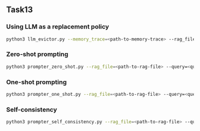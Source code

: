 ## Task13

### Using LLM as a replacement policy

```bash
python3 llm_evictor.py --memory_trace=<path-to-memory-trace> --rag_file=<path-to-rag-file>
```

### Zero-shot prompting

```bash
python3 prompter_zero_shot.py --rag_file=<path-to-rag-file> --query=<question>
```

### One-shot prompting


```bash
python3 prompter_one_shot.py --rag_file=<path-to-rag-file> --query=<question> --example=<one-example>
```

### Self-consistency


```bash
python3 prompter_self_consistency.py --rag_file=<path-to-rag-file> --query=<question> --num_queries=3
```
